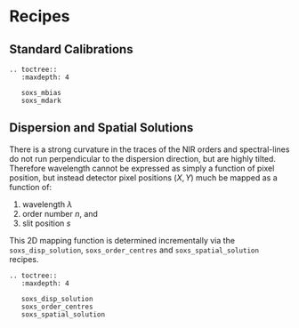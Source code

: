# Recipes

## Standard Calibrations

```eval_rst
.. toctree::
   :maxdepth: 4

   soxs_mbias
   soxs_mdark
```

## Dispersion and Spatial Solutions

There is a strong curvature in the traces of the NIR orders and spectral-lines do not run perpendicular to the dispersion direction, but are highly tilted. Therefore wavelength cannot be expressed as simply a function of pixel position, but instead detector pixel positions ($X, Y$) much be mapped as a function of:

1. wavelength $\lambda$
2. order number $n$, and 
3. slit position $s$

This 2D mapping function is determined incrementally via the `soxs_disp_solution`, `soxs_order_centres` and `soxs_spatial_solution` recipes.

```eval_rst
.. toctree::
   :maxdepth: 4

   soxs_disp_solution
   soxs_order_centres
   soxs_spatial_solution
```
